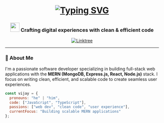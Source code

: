 <h1 align="center">
  <a href="https://git.io/typing-svg">
    <img src="https://readme-typing-svg.demolab.com?font=Fira+Code&weight=600&size=26&duration=4000&pause=1000&color=6B9BED&center=true&vCenter=true&width=500&lines=Hi+there,+I'm+Vijay+Gour;MERN+Stack+Developer;Full-Stack+Engineer;Problem+Solver" alt="Typing SVG" />
  </a>
</h1>

<h3 align="center">
  <img src="https://em-content.zobj.net/source/microsoft-teams/363/rocket_1f680.png" width="30px"> Crafting digital experiences with clean & efficient code
</h3>

<p align="center">
  <a href="https://linktr.ee/vishu33.x">
    <img src="https://img.shields.io/badge/All_My_Links-Linktree-1DE9B6?style=for-the-badge&logo=linktree&logoColor=white" alt="Linktree"/>
  </a>
</p>

---

### 🚀 About Me

I'm a passionate software developer specializing in building full-stack web applications with the **MERN (MongoDB, Express.js, React, Node.js)** stack. I focus on writing clean, efficient, and scalable code to create seamless user experiences.

```javascript
const vijay = {
  pronouns: "he" | "him",
  code: ["JavaScript", "TypeScript"],
  passions: ["web dev", "clean code", "user experience"],
  currentFocus: "Building scalable MERN applications"
};
